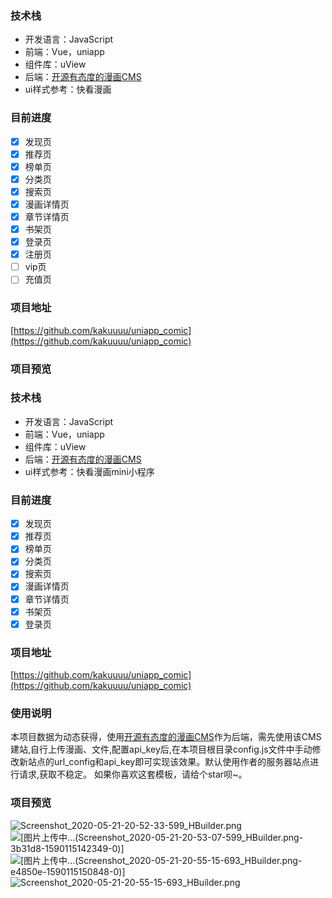 ### 技术栈
- 开发语言：JavaScript
- 前端：Vue，uniapp
- 组件库：uView
- 后端：[开源有态度的漫画CMS](https://github.com/hiliqi/xiaohuanxiong)
- ui样式参考：快看漫画
### 目前进度
- [x] 发现页
- [x] 推荐页
- [x] 榜单页
- [x] 分类页
- [x] 搜索页
- [x] 漫画详情页
- [x] 章节详情页
- [x] 书架页 
- [x] 登录页 
- [x] 注册页
- [ ] vip页
- [ ] 充值页 

### 项目地址
[https://github.com/kakuuuu/uniapp_comic](https://github.com/kakuuuu/uniapp_comic)
### 项目预览
### 技术栈
- 开发语言：JavaScript
- 前端：Vue，uniapp
- 组件库：uView
- 后端：[开源有态度的漫画CMS](https://github.com/hiliqi/xiaohuanxiong)
- ui样式参考：快看漫画mini小程序
### 目前进度
- [x] 发现页
- [x] 推荐页
- [x] 榜单页
- [x] 分类页
- [x] 搜索页
- [x] 漫画详情页
- [x] 章节详情页
- [x] 书架页 
- [x] 登录页 

### 项目地址
[https://github.com/kakuuuu/uniapp_comic](https://github.com/kakuuuu/uniapp_comic)
### 使用说明
本项目数据为动态获得，使用[开源有态度的漫画CMS](https://github.com/hiliqi/xiaohuanxiong)作为后端，需先使用该CMS建站,自行上传漫画、文件,配置api_key后,在本项目根目录config.js文件中手动修改新站点的url_config和api_key即可实现该效果。默认使用作者的服务器站点进行请求,获取不稳定。
如果你喜欢这套模板，请给个star呗~。
### 项目预览
![Screenshot_2020-05-21-20-52-33-599_HBuilder.png](https://upload-images.jianshu.io/upload_images/6888366-067299e974914d9f.png?imageMogr2/auto-orient/strip%7CimageView2/2/w/1240)
![[图片上传中...(Screenshot_2020-05-21-20-53-07-599_HBuilder.png-3b31d8-1590115142349-0)]
](https://upload-images.jianshu.io/upload_images/6888366-f29cf533f9ef54a1.png?imageMogr2/auto-orient/strip%7CimageView2/2/w/1240)
![[图片上传中...(Screenshot_2020-05-21-20-55-15-693_HBuilder.png-e4850e-1590115150848-0)]
](https://upload-images.jianshu.io/upload_images/6888366-d2cbd1edd4a2641c.png?imageMogr2/auto-orient/strip%7CimageView2/2/w/1240)
![Screenshot_2020-05-21-20-55-15-693_HBuilder.png](https://upload-images.jianshu.io/upload_images/6888366-592628d63cd1274c.png?imageMogr2/auto-orient/strip%7CimageView2/2/w/1240)



